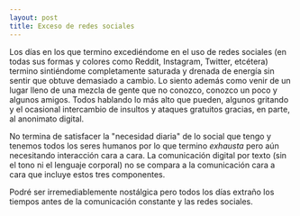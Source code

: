 ```yaml
---
layout: post
title: Exceso de redes sociales
---
```


Los días en los que termino excediéndome en el uso de redes sociales (en todas sus formas y colores como Reddit, Instagram, Twitter, etcétera) termino sintiéndome completamente saturada y drenada de energía sin sentir que obtuve demasiado a cambio. Lo siento además como venir de un lugar lleno de una mezcla de gente que no conozco, conozco un poco y algunos amigos. Todos hablando lo más alto que pueden, algunos gritando y el ocasional intercambio de insultos y ataques gratuitos gracias, en parte, al anonimato digital.

No termina de satisfacer la "necesidad diaria" de lo social que tengo y tenemos todos los seres humanos por lo que termino _exhausta_ pero aún necesitando interacción cara a cara. La comunicación digital por texto (sin el tono ni el lenguaje corporal) no se compara a la comunicación cara a cara que incluye estos tres componentes.

Podré ser irremediablemente nostálgica pero todos los días extraño los tiempos antes de la comunicación constante y las redes sociales.